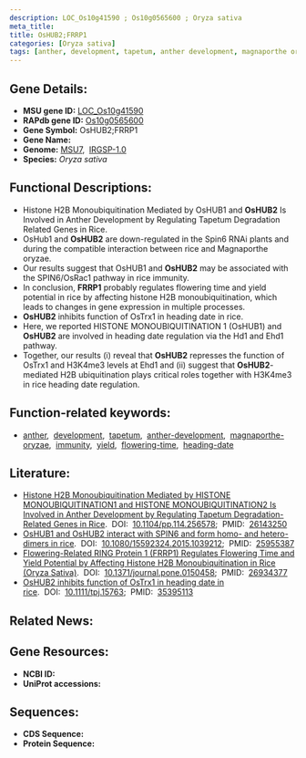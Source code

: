```yaml
---
description: LOC_Os10g41590 ; Os10g0565600 ; Oryza sativa
meta_title:
title: OsHUB2;FRRP1
categories: [Oryza sativa]
tags: [anther, development, tapetum, anther development, magnaporthe oryzae, immunity, yield, flowering time, heading date]
---
```


## Gene Details:
- **MSU gene ID:** [LOC_Os10g41590](http://rice.uga.edu/cgi-bin/ORF_infopage.cgi?orf=LOC_Os10g41590)  
- **RAPdb gene ID:** [Os10g0565600](https://rapdb.dna.affrc.go.jp/locus/?name=Os10g0565600)  
- **Gene Symbol:** OsHUB2;FRRP1
- **Gene Name:**
- **Genome:**  [MSU7](http://rice.uga.edu/),&nbsp;&nbsp;[IRGSP-1.0](https://rapdb.dna.affrc.go.jp/download/irgsp1.html)
- **Species:** *Oryza sativa*

## Functional Descriptions:
   - Histone H2B Monoubiquitination Mediated by OsHUB1 and **OsHUB2** Is Involved in Anther Development by Regulating Tapetum Degradation Related Genes in Rice.
   - OsHub1 and **OsHUB2** are down-regulated in the Spin6 RNAi plants and during the compatible interaction between rice and Magnaporthe oryzae.
   - Our results suggest that OsHUB1 and **OsHUB2** may be associated with the SPIN6/OsRac1 pathway in rice immunity.
   - In conclusion, **FRRP1** probably regulates flowering time and yield potential in rice by affecting histone H2B monoubiquitination, which leads to changes in gene expression in multiple processes.
   - **OsHUB2** inhibits function of OsTrx1 in heading date in rice.
   - Here, we reported HISTONE MONOUBIQUITINATION 1 (OsHUB1) and **OsHUB2** are involved in heading date regulation via the Hd1 and Ehd1 pathway.
   - Together, our results (i) reveal that **OsHUB2** represses the function of OsTrx1 and H3K4me3 levels at Ehd1 and (ii) suggest that **OsHUB2**-mediated H2B ubiquitination plays critical roles together with H3K4me3 in rice heading date regulation.

## Function-related keywords:
   - [anther](/tags/anther/),&nbsp;&nbsp;[development](/tags/development/),&nbsp;&nbsp;[tapetum](/tags/tapetum/),&nbsp;&nbsp;[anther-development](/tags/anther-development/),&nbsp;&nbsp;[magnaporthe-oryzae](/tags/magnaporthe-oryzae/),&nbsp;&nbsp;[immunity](/tags/immunity/),&nbsp;&nbsp;[yield](/tags/yield/),&nbsp;&nbsp;[flowering-time](/tags/flowering-time/),&nbsp;&nbsp;[heading-date](/tags/heading-date/)

## Literature:
   - [Histone H2B Monoubiquitination Mediated by HISTONE MONOUBIQUITINATION1 and HISTONE MONOUBIQUITINATION2 Is Involved in Anther Development by Regulating Tapetum Degradation-Related Genes in Rice](https://www.doi.org/10.1104/pp.114.256578).&nbsp;&nbsp;DOI:&nbsp;&nbsp;[10.1104/pp.114.256578](https://www.doi.org/10.1104/pp.114.256578);&nbsp;&nbsp;PMID:&nbsp;&nbsp;[26143250](https://pubmed.ncbi.nlm.nih.gov/26143250/)
   - [OsHUB1 and OsHUB2 interact with SPIN6 and form homo- and hetero-dimers in rice](https://www.doi.org/10.1080/15592324.2015.1039212).&nbsp;&nbsp;DOI:&nbsp;&nbsp;[10.1080/15592324.2015.1039212](https://www.doi.org/10.1080/15592324.2015.1039212);&nbsp;&nbsp;PMID:&nbsp;&nbsp;[25955387](https://pubmed.ncbi.nlm.nih.gov/25955387/)
   - [Flowering-Related RING Protein 1 (FRRP1) Regulates Flowering Time and Yield Potential by Affecting Histone H2B Monoubiquitination in Rice (Oryza Sativa)](https://www.doi.org/10.1371/journal.pone.0150458).&nbsp;&nbsp;DOI:&nbsp;&nbsp;[10.1371/journal.pone.0150458](https://www.doi.org/10.1371/journal.pone.0150458);&nbsp;&nbsp;PMID:&nbsp;&nbsp;[26934377](https://pubmed.ncbi.nlm.nih.gov/26934377/)
   - [OsHUB2 inhibits function of OsTrx1 in heading date in rice](https://www.doi.org/10.1111/tpj.15763).&nbsp;&nbsp;DOI:&nbsp;&nbsp;[10.1111/tpj.15763](https://www.doi.org/10.1111/tpj.15763);&nbsp;&nbsp;PMID:&nbsp;&nbsp;[35395113](https://pubmed.ncbi.nlm.nih.gov/35395113/)

## Related News:

## Gene Resources:
- **NCBI ID:**  []()
- **UniProt accessions:** [](https://www.uniprot.org/uniprotkb//entry)

## Sequences:
- **CDS Sequence:**
- **Protein Sequence:**
